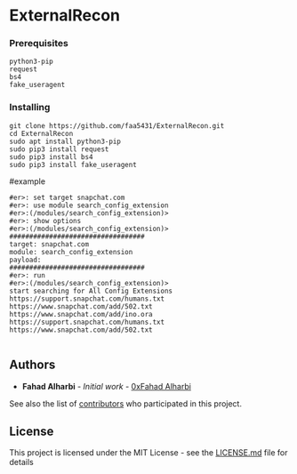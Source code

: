 # ExternalRecon


### Prerequisites


```
python3-pip
request
bs4
fake_useragent

```

### Installing


```
git clone https://github.com/faa5431/ExternalRecon.git
cd ExternalRecon
sudo apt install python3-pip
sudo pip3 install request
sudo pip3 install bs4
sudo pip3 install fake_useragent
```



#example

```
#er>: set target snapchat.com
#er>: use module search_config_extension
#er>:(/modules/search_config_extension)>
#er>: show options
#er>:(/modules/search_config_extension)>
##################################
target: snapchat.com
module: search_config_extension
payload: 
##################################
#er>: run
#er>:(/modules/search_config_extension)>
start searching for All Config Extensions
https://support.snapchat.com/humans.txt
https://www.snapchat.com/add/502.txt
https://www.snapchat.com/add/ino.ora
https://support.snapchat.com/humans.txt
https://www.snapchat.com/add/502.txt


```

## Authors

* **Fahad Alharbi** - *Initial work* - [0xFahad Alharbi](https://github.com/faa5431)

See also the list of [contributors](https://github.com/faa5431/External1/contributors) who participated in this project.

## License

This project is licensed under the MIT License - see the [LICENSE.md](LICENSE.md) file for details


